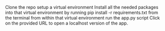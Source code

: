 Clone the repo
setup a virtual environment
Install all the needed packages into that virtual environment by running pip install -r requirements.txt from the terminal from within that virtual environment
run the app.py script
Click on the provided URL to open a localhost version of the app.
